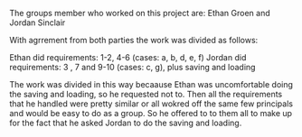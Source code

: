 The groups member who worked on this project are: Ethan Groen and Jordan Sinclair

With agrrement from both parties the work was divided as follows: 

Ethan did requirements: 1-2, 4-6  (cases: a, b, d, e, f)
Jordan did requirements: 3 , 7 and 9-10		(cases: c, g), plus saving and loading

The work was divided in this way becaause Ethan was uncomfortable doing the saving and loading, so he requested not to.
Then all the requirements that he handled were pretty similar or all wokred 
off the same few principals and would be easy to do as a group. 
So he offered to to them all to make up for the fact that he asked Jordan to do the saving and loading.
